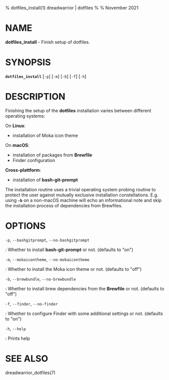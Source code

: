 % dotfiles_install(1) dreadwarrior | dotfiles
%
% November 2021

# NAME

**dotfiles_install** - Finish setup of dotfiles.

# SYNOPSIS

**`dotfiles_install`** \[`-p`]
                       \[`-m`]
                       \[`-b`]
                       \[`-f`]
                       \[`-h`]

# DESCRIPTION

Finishing the setup of the **dotfiles** installation varies between different
operating systems:

On **Linux**:

- installation of Moka icon theme

On **macOS**:

- installation of packages from **Brewfile**
- Finder configuration

**Cross-plattform**:

- installation of **bash-git-prompt**

The installation routine uses a trivial operating system probing routine to
protect the user against mutually exclusive installation constellations. E.g.
using **`-b`** on a non-macOS machine will echo an informational note and
skip the installation process of dependencies from Brewfiles.

# OPTIONS

`-p`, `--bashgitprompt`, `--no-bashgitprompt`

:   Whether to install **bash-git-prompt** or not. (defaults to "on")

`-m`, `--mokaicontheme`, `--no-mokaicontheme`

:   Whether to install the Moka icon theme or not. (defaults to "off")

`-b`, `--brewbundle`, `--no-brewbundle`

:   Whether to install brew dependencies from the **Brewfile** or not.
    (defaults to "off")

`-f`, `--finder`, `--no-finder`

:   Whether to configure Finder with some additional settings or not.
    (defaults to "on")

`-h`, `--help`

:   Prints help

# SEE ALSO

dreadwarrior_dotfiles(7)
